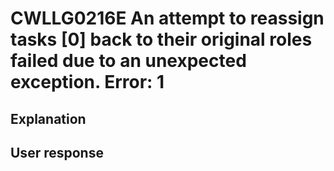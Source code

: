 # CWLLG0216E An attempt to reassign tasks [0] back to their original roles failed due to an unexpected exception.  Error: 1

## Explanation

## User response